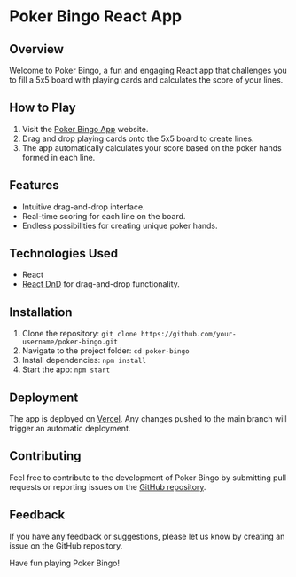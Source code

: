 # Poker Bingo React App

## Overview
Welcome to Poker Bingo, a fun and engaging React app that challenges you to fill a 5x5 board with playing cards and calculates the score of your lines.

## How to Play
1. Visit the [Poker Bingo App](https://pokerbingo.vercel.app/) website.
2. Drag and drop playing cards onto the 5x5 board to create lines.
3. The app automatically calculates your score based on the poker hands formed in each line.

## Features
- Intuitive drag-and-drop interface.
- Real-time scoring for each line on the board.
- Endless possibilities for creating unique poker hands.

## Technologies Used
- React
- [React DnD](https://react-dnd.github.io/react-dnd/) for drag-and-drop functionality.

## Installation
1. Clone the repository: `git clone https://github.com/your-username/poker-bingo.git`
2. Navigate to the project folder: `cd poker-bingo`
3. Install dependencies: `npm install`
4. Start the app: `npm start`

## Deployment
The app is deployed on [Vercel](https://vercel.com/). Any changes pushed to the main branch will trigger an automatic deployment.

## Contributing
Feel free to contribute to the development of Poker Bingo by submitting pull requests or reporting issues on the [GitHub repository](https://github.com/your-username/poker-bingo).

## Feedback
If you have any feedback or suggestions, please let us know by creating an issue on the GitHub repository.

Have fun playing Poker Bingo!
